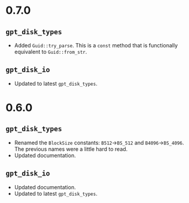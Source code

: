 # 0.7.0

## `gpt_disk_types`

* Added `Guid::try_parse`. This is a `const` method that is functionally
  equivalent to `Guid::from_str`.

## `gpt_disk_io`

* Updated to latest `gpt_disk_types`.

# 0.6.0

## `gpt_disk_types`

* Renamed the `BlockSize` constants: `B512`→`BS_512` and
  `B4096`→`BS_4096`. The previous names were a little hard to read.
* Updated documentation.

## `gpt_disk_io`

* Updated documentation.
* Updated to latest `gpt_disk_types`.
